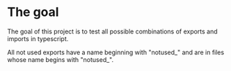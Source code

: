 # The goal

The goal of this project is to test all possible combinations of exports and imports in typescript.

All not used exports have a name beginning with "notused\_" and are in files whose name begins with "notused\_".
